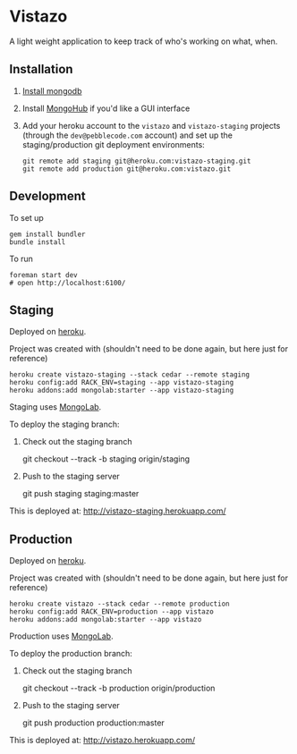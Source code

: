 # Vistazo

A light weight application to keep track of who's working on what, when.


## Installation

1. [Install mongodb](http://www.mongodb.org/display/DOCS/Quickstart+OS+X)
1. Install [MongoHub](http://mongohub.todayclose.com/) if you'd like a GUI interface
1. Add your heroku account to the `vistazo` and `vistazo-staging` projects (through the `dev@pebblecode.com` account) and set up the staging/production git deployment environments:

    ```
    git remote add staging git@heroku.com:vistazo-staging.git
    git remote add production git@heroku.com:vistazo.git
    ```

## Development

To set up

    gem install bundler
    bundle install

To run

    foreman start dev
    # open http://localhost:6100/


## Staging

Deployed on [heroku](http://www.heroku.com/).

Project was created with (shouldn't need to be done again, but here just for reference)

    heroku create vistazo-staging --stack cedar --remote staging
    heroku config:add RACK_ENV=staging --app vistazo-staging
    heroku addons:add mongolab:starter --app vistazo-staging

Staging uses [MongoLab](http://devcenter.heroku.com/articles/mongolab).

To deploy the staging branch:

1. Check out the staging branch

    git checkout --track -b staging origin/staging

1. Push to the staging server

    git push staging staging:master

This is deployed at: http://vistazo-staging.herokuapp.com/


## Production

Deployed on [heroku](http://www.heroku.com/).

Project was created with (shouldn't need to be done again, but here just for reference)

    heroku create vistazo --stack cedar --remote production
    heroku config:add RACK_ENV=production --app vistazo
    heroku addons:add mongolab:starter --app vistazo
    
Production uses [MongoLab](http://devcenter.heroku.com/articles/mongolab).

To deploy the production branch:

1. Check out the staging branch

    git checkout --track -b production origin/production

1. Push to the staging server

    git push production production:master

This is deployed at: http://vistazo.herokuapp.com/